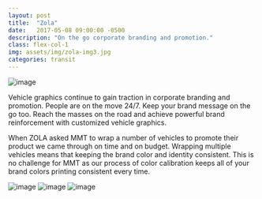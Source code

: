 ```yaml
---
layout: post
title:  "Zola"
date:   2017-05-08 09:00:00 -0500
description: "On the go corporate branding and promotion."
class: flex-col-1
img: assets/img/zola-img3.jpg
categories: transit
---
```

![image](../../assets/img/zola-hero.jpg "Zola hero image")

<span>V</span>ehicle graphics continue to gain traction in corporate branding and promotion. People are on the move 24/7. Keep your brand message on the go too. Reach the masses on the road and achieve powerful brand reinforcement with customized vehicle graphics.

When ZOLA asked MMT to wrap a number of vehicles to promote their product we came through on time and on budget. Wrapping multiple vehicles means that keeping the brand color and identity consistent. This is no challenge for MMT as our process of color calibration keeps all of your brand colors printing consistent every time.


![image](../../assets/img/zola-img1.jpg "some image")
![image](../../assets/img/zola-img5.jpg "some image")
![image](../../assets/img/zola-img6.jpg "some image")
